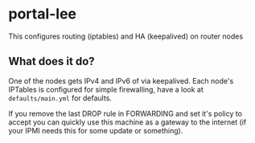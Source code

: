 # portal-lee
This configures routing (iptables) and HA (keepalived) on router nodes

## What does it do?
One of the nodes gets IPv4 and IPv6 of via keepalived. Each node's IPTables is configured for simple firewalling, have a look at `defaults/main.yml` for defaults.

If you remove the last DROP rule in FORWARDING and set it's policy to accept you can quickly use this machine as a gateway to the internet (if your IPMI needs this for some update or something).
